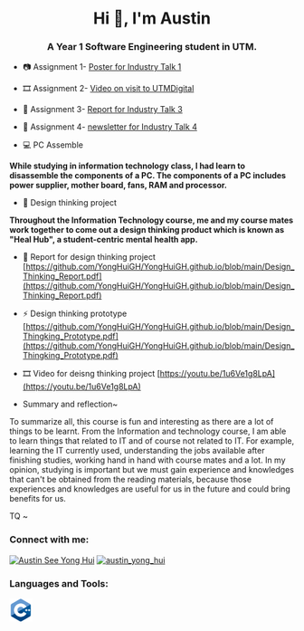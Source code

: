 <h1 align="center">Hi 👋, I'm Austin</h1>
<h3 align="center">A Year 1 Software Engineering student in UTM.</h3>

- 📷 Assignment 1- [Poster for Industry Talk 1](https://github.com/YongHuiGH/YongHuiGH.github.io/blob/main/assignment_1.jpg)

- 🎞️ Assignment 2- [Video on visit to UTMDigital](https://github.com/YongHuiGH/YongHuiGH.github.io/raw/main/assignment_2.mp4)

- 📜 Assignment 3- [Report for Industry Talk 3](https://github.com/YongHuiGH/YongHuiGH.github.io/blob/main/assignment_3.pdf)
  
- 📖 Assignment 4- [newsletter for Industry Talk 4](https://github.com/YongHuiGH/YongHuiGH.github.io/blob/main/assignment_4.pdf)
  
  
- 💻 PC Assemble
  
**While studying in information technology class, I had learn to disassemble the components of a PC. The components of a PC includes power supplier, mother board, fans, RAM and processor.**
  
- 🧠 Design thinking project

**Throughout the Information Technology course, me and my course mates work together to come out a design thinking product which is known as "Heal Hub", a student-centric mental health app.**
  
- 📝 Report for design thinking project [https://github.com/YongHuiGH/YongHuiGH.github.io/blob/main/Design_Thinking_Report.pdf](https://github.com/YongHuiGH/YongHuiGH.github.io/blob/main/Design_Thinking_Report.pdf)

- ⚡ Design thinking prototype [https://github.com/YongHuiGH/YongHuiGH.github.io/blob/main/Design_Thingking_Prototype.pdf](https://github.com/YongHuiGH/YongHuiGH.github.io/blob/main/Design_Thingking_Prototype.pdf)

- 🎞️ Video for deisng thinking project [https://youtu.be/1u6Ve1g8LpA](https://youtu.be/1u6Ve1g8LpA)

- Summary and reflection~
  
To summarize all, this course is fun and interesting as there are a lot of things to be learnt. From the Information and technology course, I am able to learn things that related to IT and of course not related to IT. For example, learning the IT currently used, understanding the jobs available after finishing studies, working hand in hand with course mates and a lot. In my opinion, studying is important but we must gain experience and knowledges that can't be obtained from the reading materials, because those experiences and knowledges are useful for us in the future and could bring benefits for us.

TQ ~

<h3 align="left">Connect with me:</h3>
<p align="left">
<a href="https://fb.com/Austin See Yong Hui" target="blank"><img align="center" src="https://raw.githubusercontent.com/rahuldkjain/github-profile-readme-generator/master/src/images/icons/Social/facebook.svg" alt="Austin See Yong Hui" height="30" width="40" /></a>
<a href="https://instagram.com/austin_yong_hui" target="blank"><img align="center" src="https://raw.githubusercontent.com/rahuldkjain/github-profile-readme-generator/master/src/images/icons/Social/instagram.svg" alt="austin_yong_hui" height="30" width="40" /></a>
</p>

<h3 align="left">Languages and Tools:</h3>
<p align="left"> <a href="https://www.w3schools.com/cpp/" target="_blank" rel="noreferrer"> <img src="https://raw.githubusercontent.com/devicons/devicon/master/icons/cplusplus/cplusplus-original.svg" alt="cplusplus" width="40" height="40"/> </a> </p>
